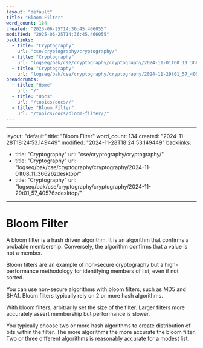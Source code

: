 ```yaml
---
layout: "default"
title: "Bloom Filter"
word_count: 184
created: "2025-06-25T14:36:45.466055"
modified: "2025-06-25T14:36:45.466055"
backlinks:
  - title: "Cryptography"
    url: "cse/cryptography/cryptography/"
  - title: "Cryptography"
    url: "logseq/bak/cse/cryptography/cryptography/2024-11-01t08_11_36626zdesktop/"
  - title: "Cryptography"
    url: "logseq/bak/cse/cryptography/cryptography/2024-11-29t01_57_40576zdesktop/"
breadcrumbs:
  - title: "Home"
    url: "/"
  - title: "Docs"
    url: "/topics/docs//"
  - title: "Bloom Filter"
    url: "/topics/docs/bloom-filter//"
---
```

---
layout: "default"
title: "Bloom Filter"
word_count: 134
created: "2024-11-28T18:24:53.149449"
modified: "2024-11-28T18:24:53.149449"
backlinks:
  - title: "Cryptography"
    url: "cse/cryptography/cryptography/"
  - title: "Cryptography"
    url: "logseq/bak/cse/cryptography/cryptography/2024-11-01t08_11_36626zdesktop/"
  - title: "Cryptography"
    url: "logseq/bak/cse/cryptography/cryptography/2024-11-29t01_57_40576zdesktop/"
---
# Bloom Filter

A bloom filter is a hash driven algorithm. It is an algorithm that confirms a probable membership. Conversely, the algorithm confirms that a value is not a member.

Bloom filters are an example of non-secure cryptography but a high- performance methodology for identifying members of list, even if not sorted.

You can use non-secure algorithms with bloom filters, such as MD5 and SHA1. Bloom filters typically rely on 2 or more hash algorithms.

With bloom filters, arbitrarily set the size of the filter. Larger filters more accurately assert membership but performance is slower.

You typically choose two or more hash algorithms to create distribution of bits within the filter. The more algorithms the more accurate the bloom filter. Two or three different algorithms is reasonably accurate for a modest list.
